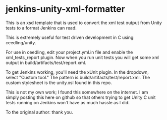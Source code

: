 jenkins-unity-xml-formatter
===========================
This is an xsd template that is used to convert the xml test output from
Unity tests to a format Jenkins can read.

This is extremely useful for test driven development in C using
ceedling/unity.

For use in ceedling, edit your project.yml.in file and enable the xml_tests_report plugin.
Now when you run unit tests you will get some xml output in
build/artifacts/test/report.xml.

To get Jenkins working, you'll need the xUnit plugin.  In the dropdown,
select "Custom tool."  The pattern is build/artifacts/test/report.xml.
The custom stylesheet is the unity.xsl found in this repo.

This is not my own work; I found this somewhere on the internet.  I am
simply posting this here on github so that others trying to get Unity C
unit tests running on Jenkins won't have as much hassle as I did.

To the original author: thank you.
